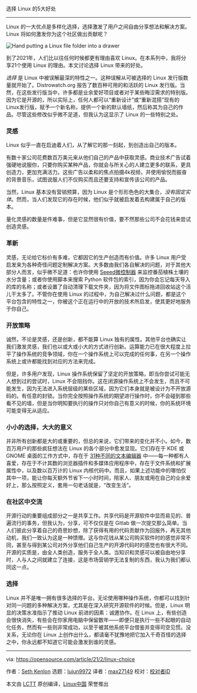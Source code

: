 [#]: collector: (lujun9972)
[#]: translator: (max27149)
[#]: reviewer: ( )
[#]: publisher: ( )
[#]: url: ( )
[#]: subject: (5 benefits of choosing Linux)
[#]: via: (https://opensource.com/article/21/2/linux-choice)
[#]: author: (Seth Kenlon https://opensource.com/users/seth)

选择 Linux 的5大好处

---

Linux 的一大优点是多样化选择，选择激发了用户之间自由分享想法和解决方案。Linux 将如何激发你为这个社区做出贡献呢？

![Hand putting a Linux file folder into a drawer][1]

到了2021年，人​​们比以往任何时候都更有理由喜欢 Linux。在本系列中，我将分享21个使用 Linux 的理由。本文讨论选择 Linux 带来的好处。

_选择_ 是 Linux 中被误解最深的特性之一。这种误解从可被选择的 Linux 发行版数量就开始了。Distrowatch.org 报告了数百种可用的和活跃的 Linux 发行版。当然，在这些发行版当中，许多都是业余爱好项目或者对于某些晦涩需求的特别版。因为它是开源的，所以实际上，任何人都可以“重新设计”或“重新混搭”现有的Linux发行版，赋予一个新名称，提供一个新的默认墙纸，然后称其为自己的作品。尽管这些修改似乎微不足道，但我认为这显示了 Linux 的一些特别之处。

### 灵感

Linux 似乎一直在启迪着人们，从了解它的那一刻起，到创造出自己的版本。

有数十家公司花费数百万美元来从他们自己的产品中获取灵感。商业技术广告试着强硬地说服你，只要你购买某种产品，你就会与所关心的人建立更多的联系，更具创造力，更加充满活力。这些广告以柔和的焦点拍摄4k视频，并使用愉悦而振奋的背景音乐，试图说服人们不仅购买而且还要支持和宣传该公司的产品。

当然，Linux 基本没有营销预算，因为 Linux 是个形形色色的大集合，*没有固定实体*。然而，当人们发现它的存在时候，他们似乎就被启发着去构建属于自己的版本。

量化灵感的数量是件难事，但是它显然很有价值，要不然那些公司不会花钱来尝试创造灵感。

### 革新

灵感，无论给它标价有多难，它都因它的生产创造而有价值。许多 Linux 用户受启发来为各种奇怪问题定制解决方案。大多数由我们各自解决的问题，对于其他大部分人而言，似乎微不足道：也许你使用 [Seeed微控制器][2] 来监控番茄植株土壤的水分含量；或者你使用脚本来搜索 Python 软件包的索引，因为你会忘记每天导入的库的名称；或者设置了自动清理下载文件夹，因为将文件图标拖进回收站这个活儿干太多了。不管你在使用 Linux 的过程中，为自己解决过什么问题，都是这个平台包含的特性之一，你被这个正在运行中的开放的技术所启发，使其更好地服务于你自己。

### 开放策略

诚然，不论是灵感，还是创新，都不能算 Linux 独有的属性。其他平台也确实让我们激发灵感，我们也以或大或小大的方式进行创新。运算能力已在很大程度上拉平了操作系统的竞争领域，你在一个操作系统上可以完成的任何事，在另一个操作系统上或许都能找到对应的方法来完成。

但是，许多用户发现，Linux 操作系统保留了坚定的开放策略，即当你尝试可能无人想到过的尝试时，Linux 不会阻挡你。这在闭源操作系统上不会发生，而且不可能发生，因为无法进入系统层级的某些区域，因为它们本身就是被设计为不开放源码的。有任意的封锁。当你完全按照操作系统的期望进行操作时，你不会碰到那些看不见的墙，但是当你明知要执行的操作只对你自己有意义的时候，你的系统环境可能变得无从适应。

### 小小的选择，大大的意义

并非所有创新都是大的或重要的，但总的来说，它们带来的变化并不小。如今，数百万用户的那些疯狂想法在 Linux 的各个部分中愈发显现。它们存在于 KDE 或 GNOME 桌面的工作方式中，存在于 [31种不同的文本编辑器][3] 中——每一种都有人喜爱，存在于不计其数的浏览器插件和多媒体应用程序中，存在于文件系统和扩展属性中，以及数以百万计的 Linux 内核代码中。而且，如果上述功能中的哪怕仅其中一项，能让你每天额外节省下一小时时间，陪家人、朋友或用在自己的业余爱好上，那么按照定义，套用一句老话就是，“改变生活”。

###  在社区中交流

开源行动的重要组成部分之一是共享工作。共享代码是开源软件中显而易见的、普遍流行的事务，但我认为，分享，可不仅仅是在 Gitlab 做一次提交那么简单。当人们彼此分享着自己的奇思妙想，除了获得有用的代码贡献作为回报外，再无其他动机，我们一致认为这是一种馈赠。这与你花钱从某公司购买软件时的感觉非常不同，甚至与得到某公司对外分享他们自己生产的开源代码时的感觉也有很大不同。开源的实质是，由全人类创造，服务于全人类。当知识和灵感可以被自由地分享时，人与人之间就建立了连接，这是市场营销学无法复制的东西，我认为我们都认同这一点。

### 选择

Linux 并不是唯一拥有很多选择的平台。无论使用哪种操作系统，你都可以找到针对同一问题的多种解决方案，尤其是在深入研究开源软件的时候。但是，Linux 明显的决策水准指示了推动 Linux 前进的因素：诚邀协作。在 Linux 上，有些创造会很快消失，有些会在你家用电脑中保留数年——即便只是执行一些不起眼的自动化任务，然而有一些则非常成功，以至于被其他系统平台借鉴并变得司空见惯。没关系，无论你在 Linux 上创作出什么，都请毫不犹豫地把它加入千奇百怪的选择之中，你永远都不知道它可能会激发到谁的灵感。

---

via: https://opensource.com/article/21/2/linux-choice

作者：[Seth Kenlon][a]
选题：[lujun9972][b]
译者：[max27149](https://github.com/max27149)
校对：[校对者ID](https://github.com/校对者ID)

本文由 [LCTT](https://github.com/LCTT/TranslateProject) 原创编译，[Linux中国](https://linux.cn/) 荣誉推出

[a]: https://opensource.com/users/seth
[b]: https://github.com/lujun9972
[1]: https://opensource.com/sites/default/files/styles/image-full-size/public/lead-images/yearbook-haff-rx-linux-file-lead_0.png?itok=-i0NNfDC (Hand putting a Linux file folder into a drawer)
[2]: https://opensource.com/article/19/12/seeeduino-nano-review
[3]: https://opensource.com/article/21/1/text-editor-roundup

